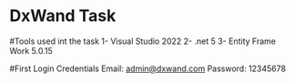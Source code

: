 # DxWand Task

#Tools used int the task
  1- Visual Studio 2022
  2- .net 5
  3- Entity Frame Work 5.0.15
  
#First Login Credentials
  Email: admin@dxwand.com
  Password: 12345678


